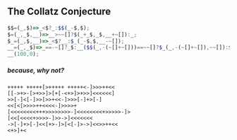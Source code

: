 ## The Collatz Conjecture
```javascript
$$=(_,$)=>_<$?_:$$(_-$,$);
$=(_,_$,__)=>__>~~[]?$(_+_$,_$,__+~[]):_;
$_=(_,$,__)=>_<$?__:$_(_-$,$,__-~[]);
__=(_,_$)=>_==-~[]?_$:__($$(_,-(~[]+~[]))==~~[]?$_(_,-(~[]+~[]),~~[]):$(~~[],_,-(~[]+~[]+~[]))-~[],_$-~[]);
__(100,0);
```


##### because, why not?
```brainfuck
+++++ +++++[>+++++ +++++<-]>>>++<<
[[->+>-[>+>>]>[+[-<+>]>+>>]<<<<<<]
>>[-]<[-]>>[>>+<<-]>>>[-]+>[-]
<<[<[>>>>++<<<<-]>>>>+
[<<<<<<<<+++>>>>>>>>-]<<<<<<<<+>>>>>-]>
[<<[<<<<+>>>>-]>>->]<<<<<<<
->[-]+>[-]<<[+>-]>[<[-]>->]<<>>++<<
<+>]+<
```
